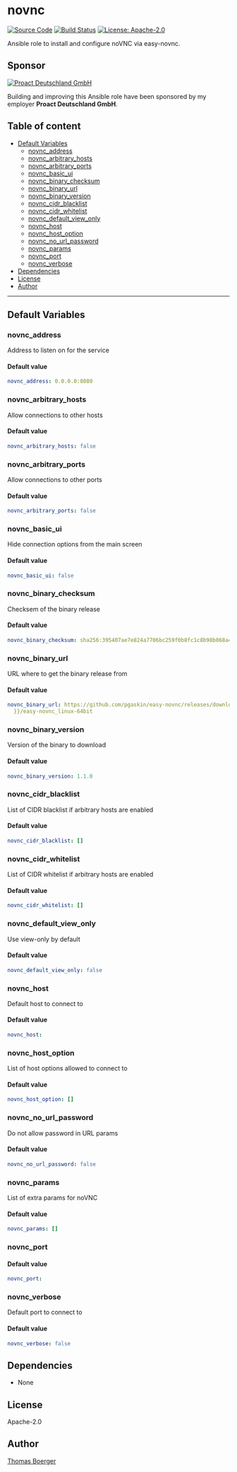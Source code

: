 # novnc

[![Source Code](https://img.shields.io/badge/github-source%20code-blue?logo=github&logoColor=white)](https://github.com/rolehippie/novnc) [![Build Status](https://img.shields.io/drone/build/rolehippie/novnc/master?logo=drone)](https://cloud.drone.io/rolehippie/novnc) [![License: Apache-2.0](https://img.shields.io/github/license/rolehippie/novnc)](https://github.com/rolehippie/novnc/blob/master/LICENSE) 

Ansible role to install and configure noVNC via easy-novnc. 

## Sponsor 

[![Proact Deutschland GmbH](https://proact.eu/wp-content/uploads/2020/03/proact-logo.png)](https://proact.eu) 

Building and improving this Ansible role have been sponsored by my employer **Proact Deutschland GmbH**.

## Table of content

* [Default Variables](#default-variables)
  * [novnc_address](#novnc_address)
  * [novnc_arbitrary_hosts](#novnc_arbitrary_hosts)
  * [novnc_arbitrary_ports](#novnc_arbitrary_ports)
  * [novnc_basic_ui](#novnc_basic_ui)
  * [novnc_binary_checksum](#novnc_binary_checksum)
  * [novnc_binary_url](#novnc_binary_url)
  * [novnc_binary_version](#novnc_binary_version)
  * [novnc_cidr_blacklist](#novnc_cidr_blacklist)
  * [novnc_cidr_whitelist](#novnc_cidr_whitelist)
  * [novnc_default_view_only](#novnc_default_view_only)
  * [novnc_host](#novnc_host)
  * [novnc_host_option](#novnc_host_option)
  * [novnc_no_url_password](#novnc_no_url_password)
  * [novnc_params](#novnc_params)
  * [novnc_port](#novnc_port)
  * [novnc_verbose](#novnc_verbose)
* [Dependencies](#dependencies)
* [License](#license)
* [Author](#author)

---

## Default Variables

### novnc_address

Address to listen on for the service

#### Default value

```YAML
novnc_address: 0.0.0.0:8080
```

### novnc_arbitrary_hosts

Allow connections to other hosts

#### Default value

```YAML
novnc_arbitrary_hosts: false
```

### novnc_arbitrary_ports

Allow connections to other ports

#### Default value

```YAML
novnc_arbitrary_ports: false
```

### novnc_basic_ui

Hide connection options from the main screen

#### Default value

```YAML
novnc_basic_ui: false
```

### novnc_binary_checksum

Checksem of the binary release

#### Default value

```YAML
novnc_binary_checksum: sha256:395407ae7e824a7706bc259f0b8fc1c8b98b068a4bb76a3139b02c8a331be5b3
```

### novnc_binary_url

URL where to get the binary release from

#### Default value

```YAML
novnc_binary_url: https://github.com/pgaskin/easy-novnc/releases/download/v{{ novnc_binary_version
  }}/easy-novnc_linux-64bit
```

### novnc_binary_version

Version of the binary to download

#### Default value

```YAML
novnc_binary_version: 1.1.0
```

### novnc_cidr_blacklist

List of CIDR blacklist if arbitrary hosts are enabled

#### Default value

```YAML
novnc_cidr_blacklist: []
```

### novnc_cidr_whitelist

List of CIDR whitelist if arbitrary hosts are enabled

#### Default value

```YAML
novnc_cidr_whitelist: []
```

### novnc_default_view_only

Use view-only by default

#### Default value

```YAML
novnc_default_view_only: false
```

### novnc_host

Default host to connect to

#### Default value

```YAML
novnc_host:
```

### novnc_host_option

List of host options allowed to connect to

#### Default value

```YAML
novnc_host_option: []
```

### novnc_no_url_password

Do not allow password in URL params

#### Default value

```YAML
novnc_no_url_password: false
```

### novnc_params

List of extra params for noVNC

#### Default value

```YAML
novnc_params: []
```

### novnc_port

#### Default value

```YAML
novnc_port:
```

### novnc_verbose

Default port to connect to

#### Default value

```YAML
novnc_verbose: false
```

## Dependencies

* None

## License

Apache-2.0

## Author

[Thomas Boerger](https://github.com/tboerger)
